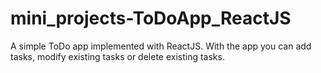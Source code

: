 # mini_projects-ToDoApp_ReactJS
A simple ToDo app implemented with ReactJS. With the app you can add tasks, modify existing tasks or delete existing tasks.
